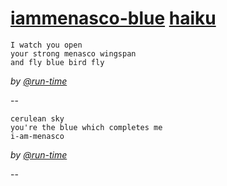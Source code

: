 # [iammenasco-blue](https://iammenasco.github.io/iammenasco-blue/) [haiku](https://en.wikipedia.org/wiki/Haiku)

```
I watch you open
your strong menasco wingspan
and fly blue bird fly
```

_by [@run-time](https://github.com/run-time)_

--

```
cerulean sky
you're the blue which completes me
i-am-menasco
```

_by [@run-time](https://github.com/run-time)_

--

